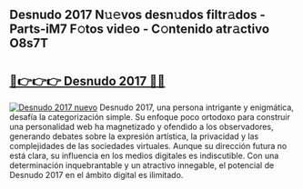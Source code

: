 ## Desnudo 2017 N𝚞𝚎vos desn𝚞dos filtr𝚊dos - Parts-iM7 F𝚘tos vid𝚎o - C𝚘ntenido atr𝚊ctivo O8s7T

# <h2><a href="http://mbc7o1.tromn.icu/?c=Desnudo+2017">🔗👉👉👉 Desnudo 2017 🔗🔗</a></h2>

[![Desnudo 2017 nuevo](https://i.imgur.com/pEAQMta.gif)](http://mbc7o1.tromn.icu/?c=Desnudo+2017)
Desnudo 2017, una persona intrigante y enigmática, desafía la categorización simple. Su enfoque poco ortodoxo para construir una personalidad web ha magnetizado y ofendido a los observadores, generando debates sobre la expresión artística, la privacidad y las complejidades de las sociedades virtuales. Aunque su dirección futura no está clara, su influencia en los medios digitales es indiscutible. Con una determinación inquebrantable y un atractivo innegable, el potencial de Desnudo 2017 en el ámbito digital es ilimitado.
